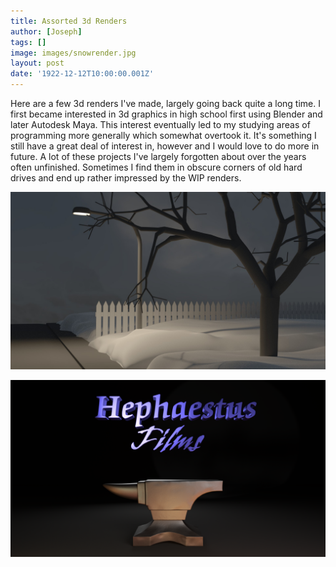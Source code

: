 ```yaml
---
title: Assorted 3d Renders
author: [Joseph]
tags: []
image: images/snowrender.jpg
layout: post
date: '1922-12-12T10:00:00.001Z'
---
```


Here are a few 3d renders I've made, largely going back quite a long time. I first became interested in 3d graphics in high school first using Blender and later Autodesk Maya. This interest eventually led to my studying areas of programming more generally which somewhat overtook it. It's something I still have a great deal of interest in, however and I would love to do more in future. A lot of these projects I've largely forgotten about over the years often unfinished. Sometimes I find them in obscure corners of old hard drives and end up rather impressed by the WIP renders. 

![Snow scene render](./images/snowrender.jpg)

![Hephaestus 3d logo](./images/logoHephaestus.png)